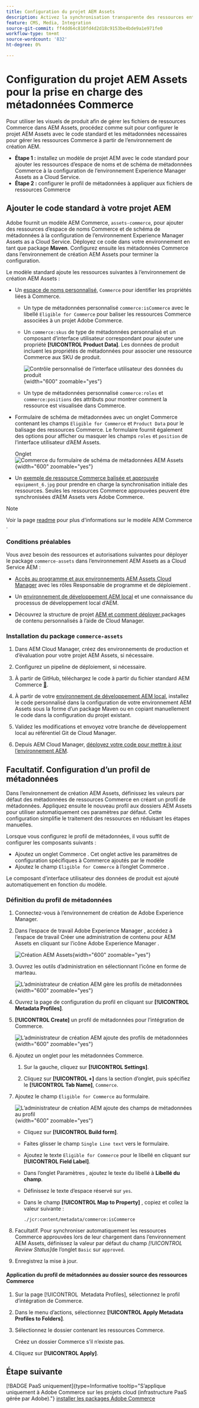 ```yaml
---
title: Configuration du projet AEM Assets
description: Activez la synchronisation transparente des ressources entre Adobe Commerce et AEM Assets en ajoutant les métadonnées requises pour l’intégration des visualisations de produit.
feature: CMS, Media, Integration
source-git-commit: ff4dd64c810fd4d2d18c9153be4bde9a1e971fe0
workflow-type: tm+mt
source-wordcount: '832'
ht-degree: 0%

---
```



# Configuration du projet AEM Assets pour la prise en charge des métadonnées Commerce

Pour utiliser les visuels de produit afin de gérer les fichiers de ressources Commerce dans AEM Assets, procédez comme suit pour configurer le projet AEM Assets avec le code standard et les métadonnées nécessaires pour gérer les ressources Commerce à partir de l’environnement de création AEM.

* **Étape 1 :** installez un modèle de projet AEM avec le code standard pour ajouter les ressources d’espace de noms et de schéma de métadonnées Commerce à la configuration de l’environnement Experience Manager Assets as a Cloud Service.
* **Étape 2 :** configurer le profil de métadonnées à appliquer aux fichiers de ressources Commerce

## Ajouter le code standard à votre projet AEM

Adobe fournit un modèle AEM Commerce, `assets-commerce`, pour ajouter des ressources d’espace de noms Commerce et de schéma de métadonnées à la configuration de l’environnement Experience Manager Assets as a Cloud Service. Déployez ce code dans votre environnement en tant que package **Maven**. Configurez ensuite les métadonnées Commerce dans l’environnement de création AEM Assets pour terminer la configuration.

Le modèle standard ajoute les ressources suivantes à l’environnement de création AEM Assets :

* Un [espace de noms personnalisé](https://github.com/ankumalh/assets-commerce/blob/main/ui.config/jcr_root/apps/commerce/config/org.apache.sling.jcr.repoinit.RepositoryInitializer~commerce-namespaces.cfg.json), `Commerce` pour identifier les propriétés liées à Commerce.

   * Un type de métadonnées personnalisé `commerce:isCommerce` avec le libellé `Eligible for Commerce` pour baliser les ressources Commerce associées à un projet Adobe Commerce.

   * Un `commerce:skus` de type de métadonnées personnalisé et un composant d’interface utilisateur correspondant pour ajouter une propriété **[!UICONTROL Product Data]**. Les données de produit incluent les propriétés de métadonnées pour associer une ressource Commerce aux SKU de produit.

     ![Contrôle personnalisé de l’interface utilisateur des données du produit](../assets/aem-commerce-sku-metadata-fields-from-template.png){width="600" zoomable="yes"}

   * Un type de métadonnées personnalisé `commerce:roles` et `commerce:positions` des attributs pour montrer comment la ressource est visualisée dans Commerce.

* Formulaire de schéma de métadonnées avec un onglet Commerce contenant les champs `Eligible for Commerce` et `Product Data` pour le balisage des ressources Commerce. Le formulaire fournit également des options pour afficher ou masquer les champs `roles` et `position` de l’interface utilisateur d’AEM Assets.

  Onglet ![Commerce du formulaire de schéma de métadonnées AEM Assets](../assets/assets-configure-metadata-schema-form-editor.png){width="600" zoomable="yes"}

* Un [exemple de ressource Commerce balisée et approuvée](https://github.com/ankumalh/assets-commerce/blob/main/ui.content/src/main/content/jcr_root/content/dam/wknd/en/activities/hiking/equipment_6.jpg/.content.xml) `equipment_6.jpg` pour prendre en charge la synchronisation initiale des ressources. Seules les ressources Commerce approuvées peuvent être synchronisées d’AEM Assets vers Adobe Commerce.

>[!NOTE]
>
> Voir la page [readme](https://github.com/ankumalh/assets-commerce) pour plus d&#39;informations sur le modèle AEM Commerce **&#x200B;**.

### Conditions préalables

Vous avez besoin des ressources et autorisations suivantes pour déployer le package `commerce-assets` dans l’environnement AEM Assets as a Cloud Service AEM :

* [Accès au programme et aux environnements AEM Assets Cloud Manager](https://experienceleague.adobe.com/en/docs/experience-manager-cloud-service/content/onboarding/journey/cloud-manager#access-sysadmin-bo) avec les rôles Responsable de programme et de déploiement .

* Un [environnement de développement AEM local](https://experienceleague.adobe.com/en/docs/experience-manager-learn/cloud-service/local-development-environment-set-up/overview) et une connaissance du processus de développement local d’AEM.

* Découvrez la structure de projet [AEM et comment déployer ](https://experienceleague.adobe.com/fr/docs/experience-manager-cloud-service/content/implementing/developing/aem-project-content-package-structure) packages de contenu personnalisés à l’aide de Cloud Manager.

### Installation du package `commerce-assets`

1. Dans AEM Cloud Manager, créez des environnements de production et d’évaluation pour votre projet AEM Assets, si nécessaire.

1. Configurez un pipeline de déploiement, si nécessaire.

1. À partir de GitHub, téléchargez le code à partir du fichier standard AEM Commerce [&#128279;](https://github.com/ankumalh/assets-commerce).

1. À partir de votre [environnement de développement AEM local](https://experienceleague.adobe.com/en/docs/experience-manager-learn/cloud-service/local-development-environment-set-up/overview), installez le code personnalisé dans la configuration de votre environnement AEM Assets sous la forme d’un package Maven ou en copiant manuellement le code dans la configuration du projet existant.

1. Validez les modifications et envoyez votre branche de développement local au référentiel Git de Cloud Manager.

1. Depuis AEM Cloud Manager, [déployez votre code pour mettre à jour l’environnement AEM](https://experienceleague.adobe.com/en/docs/experience-manager-cloud-service/content/implementing/using-cloud-manager/deploy-code#deploying-code-with-cloud-manager).

## Facultatif. Configuration d’un profil de métadonnées

Dans l’environnement de création AEM Assets, définissez les valeurs par défaut des métadonnées de ressources Commerce en créant un profil de métadonnées. Appliquez ensuite le nouveau profil aux dossiers AEM Assets pour utiliser automatiquement ces paramètres par défaut. Cette configuration simplifie le traitement des ressources en réduisant les étapes manuelles.

Lorsque vous configurez le profil de métadonnées, il vous suffit de configurer les composants suivants :

* Ajoutez un onglet Commerce . Cet onglet active les paramètres de configuration spécifiques à Commerce ajoutés par le modèle
* Ajoutez le champ `Eligible for Commerce` à l’onglet Commerce .

Le composant d’interface utilisateur des données de produit est ajouté automatiquement en fonction du modèle.

### Définition du profil de métadonnées

1. Connectez-vous à l’environnement de création de Adobe Experience Manager.

1. Dans l’espace de travail Adobe Experience Manager , accédez à l’espace de travail Créer une administration de contenu pour AEM Assets en cliquant sur l’icône Adobe Experience Manager .

   ![Création AEM Assets](../assets/aem-assets-authoring.png){width="600" zoomable="yes"}

1. Ouvrez les outils d’administration en sélectionnant l’icône en forme de marteau.

   ![L’administrateur de création AEM gère les profils de métadonnées](../assets/aem-manage-metadata-profiles.png){width="600" zoomable="yes"}

1. Ouvrez la page de configuration du profil en cliquant sur **[!UICONTROL Metadata Profiles]**.

1. **[!UICONTROL Create]** un profil de métadonnées pour l’intégration de Commerce.

   ![L’administrateur de création AEM ajoute des profils de métadonnées](../assets/aem-create-metadata-profile.png){width="600" zoomable="yes"}

1. Ajoutez un onglet pour les métadonnées Commerce.

   1. Sur la gauche, cliquez sur **[!UICONTROL Settings]**.

   1. Cliquez sur **[!UICONTROL +]** dans la section d’onglet, puis spécifiez le **[!UICONTROL Tab Name]**, `Commerce`.

1. Ajoutez le champ `Eligible for Commerce` au formulaire.

   ![L’administrateur de création AEM ajoute des champs de métadonnées au profil](../assets/aem-edit-metadata-profile-fields.png){width="600" zoomable="yes"}

   * Cliquez sur **[!UICONTROL Build form]**.

   * Faites glisser le champ `Single Line text` vers le formulaire.

   * Ajoutez le texte `Eligible for Commerce` pour le libellé en cliquant sur **[!UICONTROL Field Label]**.

   * Dans l’onglet Paramètres , ajoutez le texte du libellé à **Libellé du champ**.

   * Définissez le texte d’espace réservé sur `yes`.

   * Dans le champ **[!UICONTROL Map to Property]** , copiez et collez la valeur suivante :

     ```terminal
     ./jcr:content/metadata/commerce:isCommerce
     ```

1. Facultatif. Pour synchroniser automatiquement les ressources Commerce approuvées lors de leur chargement dans l’environnement AEM Assets, définissez la valeur par défaut du champ _[!UICONTROL Review Status]_&#x200B;de l’onglet `Basic` sur `approved`.

1. Enregistrez la mise à jour.

#### Application du profil de métadonnées au dossier source des ressources Commerce

1. Sur la page [!UICONTROL &#x200B; Metadata Profiles], sélectionnez le profil d’intégration de Commerce.

1. Dans le menu d’actions, sélectionnez **[!UICONTROL Apply Metadata Profiles to Folders]**.

1. Sélectionnez le dossier contenant les ressources Commerce.

   Créez un dossier Commerce s’il n’existe pas.

1. Cliquez sur **[!UICONTROL Apply]**.

## Étape suivante

[!BADGE PaaS uniquement]{type=Informative tooltip="S’applique uniquement à Adobe Commerce sur les projets cloud (infrastructure PaaS gérée par Adobe)."} [installer les packages Adobe Commerce](configure-commerce.md)
